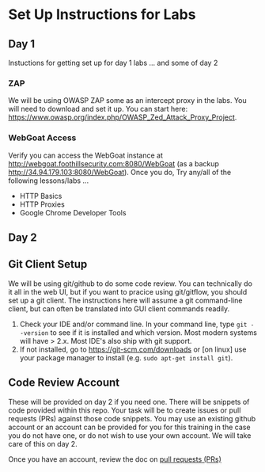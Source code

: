 # Set Up Instructions for Labs

## Day 1
Instuctions for getting set up for day 1 labs ... and some of day 2

### ZAP
We will be using OWASP ZAP some as an intercept proxy in the labs. You will need to download and set it up. You can start here: https://www.owasp.org/index.php/OWASP_Zed_Attack_Proxy_Project.

### WebGoat Access
Verify you can access the WebGoat instance at http://webgoat.foothillsecurity.com:8080/WebGoat (as a backup http://34.94.179.103:8080/WebGoat). Once you do, Try any/all of the following lessons/labs ...
* HTTP Basics
* HTTP Proxies
* Google Chrome Developer Tools

## Day 2



## Git Client Setup
We will be using git/github to do some code review. You can technically do it all in the web UI, but if you want to pracice using git/gitflow, you should set up a git client. The instructions here will assume a git command-line client, but can often be translated into GUI client commands readily.

1. Check your IDE and/or command line. In your command line, type `git --version` to see if it is installed and which version. Most modern systems will have > 2.x. Most IDE's also ship with git support.
2. If not installed, go to https://git-scm.com/downloads or [on linux] use your package manager to install (e.g. `sudo apt-get install git`).

## Code Review Account
These will be provided on day 2 if you need one. There will be snippets of code provided within this repo. Your task will be to create issues or pull requests (PRs) against those 
code snippets. You may use an existing github account or an account can be provided for you for this training in the case you do not have one, or do not wish to use your own account. We will take care of this on day 2.

Once you have an account, review the doc on [pull requests (PRs)](pull-requests.md)
